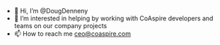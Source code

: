 - 👋 Hi, I’m @DougDenneny
- 👀 I’m interested in helping by working with CoAspire developers and teams on our company projects
- 📫 How to reach me ceo@coaspire.com 

<!---
DougDenneny/DougDenneny is a ✨ special ✨ repository because its `README.md` (this file) appears on your GitHub profile.
You can click the Preview link to take a look at your changes.
--->
